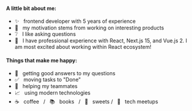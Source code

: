 #### A little bit about me:
- ✨ &nbsp; frontend developer with 5 years of experience
- :dizzy: &nbsp; my motivation stems from working on interesting products
- :grey_question: &nbsp; I like asking questions
- 🌱 &nbsp; I have professional experience with React, Next.js 15, and Vue.js 2. I am most excited about working within React ecosystem!



#### Things that make me happy:
- :raised_hands: &nbsp; getting good answers to my questions
- :white_check_mark: &nbsp; moving tasks to "Done"
- :muscle: &nbsp; helping my teammates
- :chart_with_upwards_trend: &nbsp; using modern technologies
- :coffee: &nbsp; coffee &nbsp; / &nbsp; :books: &nbsp; books &nbsp; / &nbsp; :doughnut: &nbsp; sweets / &nbsp; :pizza: &nbsp; tech meetups



<!--
**anabatel1/anabatel1** is a ✨ _special_ ✨ repository because its `README.md` (this file) appears on your GitHub profile.

Here are some ideas to get you started:

- 🔭 I’m currently working on ...
- 🌱 I’m currently learning ...
- 👯 I’m looking to collaborate on ...
- 🤔 I’m looking for help with ...
- 💬 Ask me about ...
- 📫 How to reach me: ...
- 😄 Pronouns: ...
- ⚡ Fun fact: ...
-->
